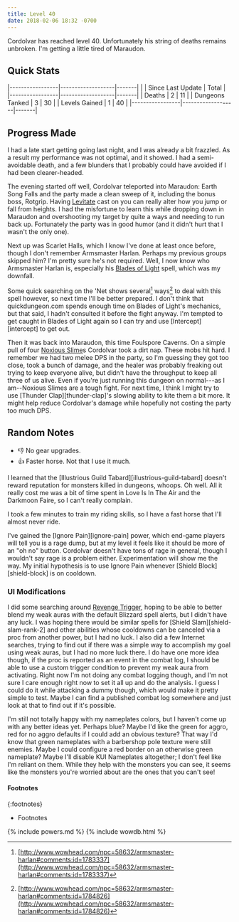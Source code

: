 ```yaml
---
title: Level 40
date: 2018-02-06 18:32 -0700
---
```

Cordolvar has reached level 40. Unfortunately his string of deaths remains unbroken. I'm getting a little tired of Maraudon.

## Quick Stats

|-----------------|-------------------|-------|
|                 | Since Last Update | Total |
|-----------------|-------------------|-------|
| Deaths          | 2                 | 11    |
| Dungeons Tanked | 3                 | 30    |
| Levels Gained   | 1                 | 40    |
|-----------------|-------------------|-------|

## Progress Made

I had a late start getting going last night, and I was already a bit frazzled. As a result my performance was not optimal, and it showed. I had a semi-avoidable death, and a few blunders that I probably could have avoided if I had been clearer-headed.

The evening started off well, Cordolvar teleported into Maraudon: Earth Song Falls and the party made a clean sweep of it, including the bonus boss, Rotgrip. Having [Levitate](http://www.wowdb.com/spells/1706-levitate) cast on you can really alter how you jump or fall from heights. I had the misfortune to learn this while dropping down in Maraudon and overshooting my target by quite a ways and needing to run back up. Fortunately the party was in good humor (and it didn't hurt that I wasn't the only one).

Next up was Scarlet Halls, which I know I've done at least once before, though I don't remember Armsmaster Harlan. Perhaps my previous groups skipped him? I'm pretty sure he's not required. Well, I now know who Armsmaster Harlan is, especially his [Blades of Light](http://www.wowdb.com/spells/111216-blades-of-light) spell, which was my downfall.

Some quick searching on the 'Net shows several[^1] ways[^2] to deal with this spell however, so next time I'll be better prepared. I don't think that quickdungeon.com spends enough time on Blades of Light's mechanics, but that said, I hadn't consulted it before the fight anyway. I'm tempted to get caught in Blades of Light again so I can try and use [Intercept][intercept] to get out.

Then it was back into Maraudon, this time Foulspore Caverns. On a simple pull of four [Noxious Slime](http://www.wowdb.com/npcs/12221-noxious-slime)s Cordolvar took a dirt nap. These mobs hit hard. I remember we had two melee DPS in the party, so I'm guessing they got too close, took a bunch of damage, and the healer was probably freaking out trying to keep everyone alive, but didn't have the throughput to keep all three of us alive. Even if you're just running this dungeon on normal---as I am--Noxious Slimes are a tough fight. For next time, I think I might try to use [Thunder Clap][thunder-clap]'s slowing ability to kite them a bit more. It might help reduce Cordolvar's damage while hopefully not costing the party too much DPS.

## Random Notes

* &#x1f44e; No gear upgrades.
* &#x1f44d; Faster horse. Not that I use it much.

I learned that the [Illustrious Guild Tabard][illustrious-guild-tabard] doesn't reward reputation for monsters killed in dungeons, whoops. Oh well. All it really cost me was a bit of time spent in Love Is In The Air and the Darkmoon Faire, so I can't really complain.

I took a few minutes to train my riding skills, so I have a fast horse that I'll almost never ride.

I've gained the [Ignore Pain][ignore-pain] power, which end-game players will tell you is a rage dump, but at my level it feels like it should be more of an "oh no" button. Cordolvar doesn't have tons of rage in general, though I wouldn't say rage is a problem either. Experimentation will show me the way. My initial hypothesis is to use Ignore Pain whenever [Shield Block][shield-block] is on cooldown.

### UI Modifications

I did some searching around [Revenge Trigger](http://www.wowdb.com/spells/5301-revenge-trigger), hoping to be able to better blend my weak auras with the default Blizzard spell alerts, but I didn't have any luck. I was hoping there would be similar spells for [Shield Slam][shield-slam-rank-2] and other abilities whose cooldowns can be canceled via a proc from another power, but I had no luck. I also did a few Internet searches, trying to find out if there was a simple way to accomplish my goal using weak auras, but I had no more luck there. I do have one more idea though, if the proc is reported as an event in the combat log, I should be able to use a custom trigger condition to prevent my weak aura from activating. Right now I'm not doing any combat logging though, and I'm not sure I care enough right now to set it all up and do the analysis. I guess I could do it while attacking a dummy though, which would make it pretty simple to test. Maybe I can find a published combat log somewhere and just look at that to find out if it's possible.

I'm still not totally happy with my nameplates colors, but I haven't come up with any better ideas yet. Perhaps blue? Maybe I'd like the green for aggro, red for no aggro defaults if I could add an obvious texture? That way I'd know that green nameplates with a barbershop pole texture were still enemies. Maybe I could configure a red border on an otherwise green nameplate? Maybe I'll disable KUI Nameplates altogether; I don't feel like I'm reliant on them. While they help with the monsters you can see, it seems like the monsters you're worried about are the ones that you can't see!

#### Footnotes

{:footnotes}
* Footnotes

[^1]:[http://www.wowhead.com/npc=58632/armsmaster-harlan#comments:id=1783337](http://www.wowhead.com/npc=58632/armsmaster-harlan#comments:id=1783337)
[^2]:[http://www.wowhead.com/npc=58632/armsmaster-harlan#comments:id=1784826](http://www.wowhead.com/npc=58632/armsmaster-harlan#comments:id=1784826)

{% include powers.md %}
{% include wowdb.html %}
